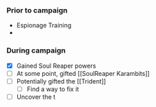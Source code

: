 ### Prior to campaign
- Espionage Training
- 
### During campaign
- [x] Gained Soul Reaper powers
- [ ] At some point, gifted [[SoulReaper Karambits]]
- [ ] Potentially gifted the [[Trident]]
	- [ ] Find a way to fix it
- [ ] Uncover the t